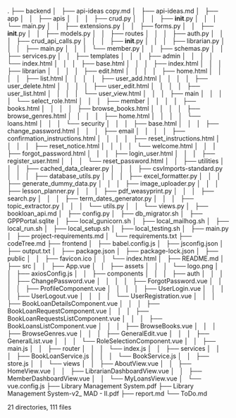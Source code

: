 .
├── backend
│   ├── api-ideas copy.md
│   ├── api-ideas.md
│   ├── app
│   │   ├── apis
│   │   │   ├── crud.py
│   │   │   ├── __init__.py
│   │   │   └── main.py
│   │   ├── extensions.py
│   │   ├── forms.py
│   │   ├── __init__.py
│   │   ├── models.py
│   │   ├── routes
│   │   │   ├── auth.py
│   │   │   ├── crud_api_calls.py
│   │   │   ├── __init__.py
│   │   │   ├── librarian.py
│   │   │   ├── main.py
│   │   │   └── member.py
│   │   ├── schemas.py
│   │   ├── services.py
│   │   ├── templates
│   │   │   ├── admin
│   │   │   │   └── index.html
│   │   │   ├── base.html
│   │   │   ├── index.html
│   │   │   ├── librarian
│   │   │   │   ├── edit.html
│   │   │   │   ├── home.html
│   │   │   │   ├── list.html
│   │   │   │   ├── user_add.html
│   │   │   │   ├── user_delete.html
│   │   │   │   ├── user_edit.html
│   │   │   │   ├── user_list.html
│   │   │   │   └── user_view.html
│   │   │   ├── main
│   │   │   │   └── select_role.html
│   │   │   ├── member
│   │   │   │   ├── books.html
│   │   │   │   ├── browse_books.html
│   │   │   │   ├── browse_genres.html
│   │   │   │   ├── home.html
│   │   │   │   └── loans.html
│   │   │   └── security
│   │   │       ├── base.html
│   │   │       ├── change_password.html
│   │   │       ├── email
│   │   │       │   ├── confirmation_instructions.html
│   │   │       │   ├── reset_instructions.html
│   │   │       │   ├── reset_notice.html
│   │   │       │   └── welcome.html
│   │   │       ├── forgot_password.html
│   │   │       ├── login_user.html
│   │   │       ├── register_user.html
│   │   │       └── reset_password.html
│   │   ├── utilities
│   │   │   ├── cached_data_clearer.py
│   │   │   ├── csvImports-standard.py
│   │   │   ├── database_utils.py
│   │   │   ├── excel_formatter.py
│   │   │   ├── generate_dummy_data.py
│   │   │   ├── image_uploader.py
│   │   │   ├── lesson_planner.py
│   │   │   ├── pdf_weasyprint.py
│   │   │   ├── search.py
│   │   │   ├── term_dates_generator.py
│   │   │   ├── topic_extractor.py
│   │   │   └── utils.py
│   │   └── views.py
│   ├── bookloan_api.md
│   ├── config.py
│   ├── db_migrator.sh
│   ├── GPPPortal.sqlite
│   ├── local_gunicorn.sh
│   ├── local_mailhog.sh
│   ├── local_run.sh
│   ├── local_setup.sh
│   ├── local_testing.sh
│   ├── main.py
│   ├── project-requirements.md
│   └── requirements.txt
├── codeTree.md
├── frontend
│   ├── babel.config.js
│   ├── jsconfig.json
│   ├── output.txt
│   ├── package.json
│   ├── package-lock.json
│   ├── public
│   │   ├── favicon.ico
│   │   └── index.html
│   ├── README.md
│   ├── src
│   │   ├── App.vue
│   │   ├── assets
│   │   │   └── logo.png
│   │   ├── axiosConfig.js
│   │   ├── components
│   │   │   ├── auth
│   │   │   │   ├── ChangePassword.vue
│   │   │   │   ├── ForgotPassword.vue
│   │   │   │   ├── ProfileComponent.vue
│   │   │   │   ├── UserLogin.vue
│   │   │   │   ├── UserLogout.vue
│   │   │   │   └── UserRegistration.vue
│   │   │   ├── BookLoanDetailsComponent.vue
│   │   │   ├── BookLoanRequestComponent.vue
│   │   │   ├── BookLoanRequestsListComponent.vue
│   │   │   ├── BookLoansListComponent.vue
│   │   │   ├── BrowseBooks.vue
│   │   │   ├── BrowseGenres.vue
│   │   │   ├── GeneralEdit.vue
│   │   │   ├── GeneralList.vue
│   │   │   └── RoleSelectionComponent.vue
│   │   ├── main.js
│   │   ├── router
│   │   │   └── index.js
│   │   ├── services
│   │   │   ├── BookLoanService.js
│   │   │   └── BookService.js
│   │   ├── store.js
│   │   └── views
│   │       ├── AboutView.vue
│   │       ├── HomeView.vue
│   │       ├── LibrarianDashboardView.vue
│   │       ├── MemberDashboardView.vue
│   │       └── MyLoansView.vue
│   └── vue.config.js
├── Library Management System.pdf
├── Library Management System-v2_ MAD - II.pdf
├── report.md
└── ToDo.md

21 directories, 111 files
